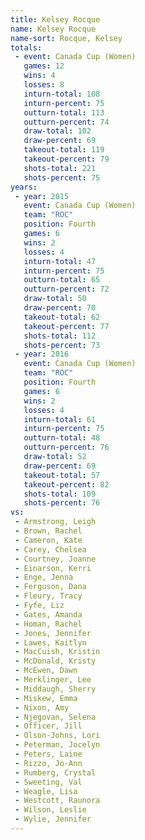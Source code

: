 ```yaml
---
title: Kelsey Rocque
name: Kelsey Rocque
name-sort: Rocque, Kelsey
totals:
 - event: Canada Cup (Women)
   games: 12
   wins: 4
   losses: 8
   inturn-total: 108
   inturn-percent: 75
   outturn-total: 113
   outturn-percent: 74
   draw-total: 102
   draw-percent: 69
   takeout-total: 119
   takeout-percent: 79
   shots-total: 221
   shots-percent: 75
years:
 - year: 2015
   event: Canada Cup (Women)
   team: "ROC"
   position: Fourth
   games: 6
   wins: 2
   losses: 4
   inturn-total: 47
   inturn-percent: 75
   outturn-total: 65
   outturn-percent: 72
   draw-total: 50
   draw-percent: 70
   takeout-total: 62
   takeout-percent: 77
   shots-total: 112
   shots-percent: 73
 - year: 2016
   event: Canada Cup (Women)
   team: "ROC"
   position: Fourth
   games: 6
   wins: 2
   losses: 4
   inturn-total: 61
   inturn-percent: 75
   outturn-total: 48
   outturn-percent: 76
   draw-total: 52
   draw-percent: 69
   takeout-total: 57
   takeout-percent: 82
   shots-total: 109
   shots-percent: 76
vs:
 - Armstrong, Leigh
 - Brown, Rachel
 - Cameron, Kate
 - Carey, Chelsea
 - Courtney, Joanne
 - Einarson, Kerri
 - Enge, Jenna
 - Ferguson, Dana
 - Fleury, Tracy
 - Fyfe, Liz
 - Gates, Amanda
 - Homan, Rachel
 - Jones, Jennifer
 - Lawes, Kaitlyn
 - MacCuish, Kristin
 - McDonald, Kristy
 - McEwen, Dawn
 - Merklinger, Lee
 - Middaugh, Sherry
 - Miskew, Emma
 - Nixon, Amy
 - Njegovan, Selena
 - Officer, Jill
 - Olson-Johns, Lori
 - Peterman, Jocelyn
 - Peters, Laine
 - Rizzo, Jo-Ann
 - Rumberg, Crystal
 - Sweeting, Val
 - Weagle, Lisa
 - Westcott, Raunora
 - Wilson, Leslie
 - Wylie, Jennifer
---
```

